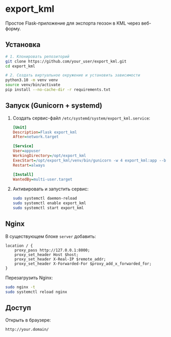 # export_kml

Простое Flask-приложение для экспорта геозон в KML через веб-форму.

## Установка

```bash
# 1. Клонировать репозиторий
git clone https://github.com/your_user/export_kml.git
cd export_kml

# 2. Создать виртуальное окружение и установить зависимости
python3.10 -m venv venv
source venv/bin/activate
pip install --no-cache-dir -r requirements.txt
```

## Запуск (Gunicorn + systemd)

1. Создать сервис-файл `/etc/systemd/system/export_kml.service`:
   ```ini
   [Unit]
   Description=Flask export_kml
   After=network.target

   [Service]
   User=appuser
   WorkingDirectory=/opt/export_kml
   ExecStart=/opt/export_kml/venv/bin/gunicorn -w 4 export_kml:app --bind 127.0.0.1:8000
   Restart=always

   [Install]
   WantedBy=multi-user.target
   ```
2. Активировать и запустить сервис:
   ```bash
   sudo systemctl daemon-reload
   sudo systemctl enable export_kml
   sudo systemctl start export_kml
   ```

## Nginx

В существующем блоке `server` добавить:

```nginx
location / {
    proxy_pass http://127.0.0.1:8000;
    proxy_set_header Host $host;
    proxy_set_header X-Real-IP $remote_addr;
    proxy_set_header X-Forwarded-For $proxy_add_x_forwarded_for;
}
```

Перезагрузить Nginx:
```bash
sudo nginx -t
sudo systemctl reload nginx
```

## Доступ

Открыть в браузере:
```
http://your.domain/
```

